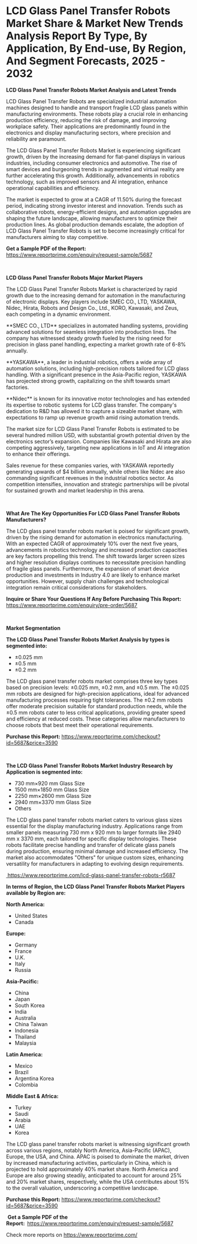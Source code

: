 <p><h1>LCD Glass Panel Transfer Robots Market Share & Market New Trends Analysis Report By Type, By Application, By End-use, By Region, And Segment Forecasts, 2025 - 2032</h1></p><p><strong>LCD Glass Panel Transfer Robots Market Analysis and Latest Trends</strong></p>
<p><p>LCD Glass Panel Transfer Robots are specialized industrial automation machines designed to handle and transport fragile LCD glass panels within manufacturing environments. These robots play a crucial role in enhancing production efficiency, reducing the risk of damage, and improving workplace safety. Their applications are predominantly found in the electronics and display manufacturing sectors, where precision and reliability are paramount.</p><p>The LCD Glass Panel Transfer Robots Market is experiencing significant growth, driven by the increasing demand for flat-panel displays in various industries, including consumer electronics and automotive. The rise of smart devices and burgeoning trends in augmented and virtual reality are further accelerating this growth. Additionally, advancements in robotics technology, such as improved sensors and AI integration, enhance operational capabilities and efficiency.</p><p>The market is expected to grow at a CAGR of 11.50% during the forecast period, indicating strong investor interest and innovation. Trends such as collaborative robots, energy-efficient designs, and automation upgrades are shaping the future landscape, allowing manufacturers to optimize their production lines. As global production demands escalate, the adoption of LCD Glass Panel Transfer Robots is set to become increasingly critical for manufacturers aiming to stay competitive.</p></p>
<p><strong>Get a Sample PDF of the Report:&nbsp;</strong> <a href="https://www.reportprime.com/enquiry/request-sample/5687?utm_campaign=3018&utm_medium=2&utm_source=Github&utm_content=ia&utm_term=19032025&utm_id=lcd-glass-panel-transfer-robots">https://www.reportprime.com/enquiry/request-sample/5687</a></p>
<p>&nbsp;</p>
<p><strong>LCD Glass Panel Transfer Robots Major Market Players</strong></p>
<p><p>The LCD Glass Panel Transfer Robots Market is characterized by rapid growth due to the increasing demand for automation in the manufacturing of electronic displays. Key players include SMEC CO., LTD, YASKAWA, Nidec, Hirata, Robots and Design Co., Ltd., KORO, Kawasaki, and Zeus, each competing in a dynamic environment.</p><p>**SMEC CO., LTD** specializes in automated handling systems, providing advanced solutions for seamless integration into production lines. The company has witnessed steady growth fueled by the rising need for precision in glass panel handling, expecting a market growth rate of 6-8% annually.</p><p>**YASKAWA**, a leader in industrial robotics, offers a wide array of automation solutions, including high-precision robots tailored for LCD glass handling. With a significant presence in the Asia-Pacific region, YASKAWA has projected strong growth, capitalizing on the shift towards smart factories.</p><p>**Nidec** is known for its innovative motor technologies and has extended its expertise to robotic systems for LCD glass transfer. The company's dedication to R&D has allowed it to capture a sizeable market share, with expectations to ramp up revenue growth amid rising automation trends.</p><p>The market size for LCD Glass Panel Transfer Robots is estimated to be several hundred million USD, with substantial growth potential driven by the electronics sector’s expansion. Companies like Kawasaki and Hirata are also competing aggressively, targeting new applications in IoT and AI integration to enhance their offerings. </p><p>Sales revenue for these companies varies, with YASKAWA reportedly generating upwards of $4 billion annually, while others like Nidec are also commanding significant revenues in the industrial robotics sector. As competition intensifies, innovation and strategic partnerships will be pivotal for sustained growth and market leadership in this arena.</p></p>
<p>&nbsp;</p>
<p><strong>What Are The Key Opportunities For LCD Glass Panel Transfer Robots Manufacturers?</strong></p>
<p><p>The LCD glass panel transfer robots market is poised for significant growth, driven by the rising demand for automation in electronics manufacturing. With an expected CAGR of approximately 10% over the next five years, advancements in robotics technology and increased production capacities are key factors propelling this trend. The shift towards larger screen sizes and higher resolution displays continues to necessitate precision handling of fragile glass panels. Furthermore, the expansion of smart device production and investments in Industry 4.0 are likely to enhance market opportunities. However, supply chain challenges and technological integration remain critical considerations for stakeholders.</p></p>
<p><strong>Inquire or Share Your Questions If Any Before Purchasing This Report:</strong> <a href="https://www.reportprime.com/enquiry/pre-order/5687?utm_campaign=3018&utm_medium=2&utm_source=Github&utm_content=ia&utm_term=19032025&utm_id=lcd-glass-panel-transfer-robots">https://www.reportprime.com/enquiry/pre-order/5687</a></p>
<p>&nbsp;</p>
<p><strong>Market Segmentation</strong></p>
<p><strong>The LCD Glass Panel Transfer Robots Market Analysis by types is segmented into:</strong></p>
<p><ul><li>±0.025 mm</li><li>±0.5 mm</li><li>±0.2 mm</li></ul></p>
<p><p>The LCD glass panel transfer robots market comprises three key types based on precision levels: ±0.025 mm, ±0.2 mm, and ±0.5 mm. The ±0.025 mm robots are designed for high-precision applications, ideal for advanced manufacturing processes requiring tight tolerances. The ±0.2 mm robots offer moderate precision suitable for standard production needs, while the ±0.5 mm robots cater to less critical applications, providing greater speed and efficiency at reduced costs. These categories allow manufacturers to choose robots that best meet their operational requirements.</p></p>
<p><strong>Purchase this Report:&nbsp;</strong><a href="https://www.reportprime.com/checkout?id=5687&price=3590&utm_campaign=3018&utm_medium=2&utm_source=Github&utm_content=ia&utm_term=19032025&utm_id=lcd-glass-panel-transfer-robots">https://www.reportprime.com/checkout?id=5687&price=3590</a></p>
<p>&nbsp;</p>
<p><strong>The LCD Glass Panel Transfer Robots Market Industry Research by Application is segmented into:</strong></p>
<p><ul><li>730 mm×920 mm Glass Size</li><li>1500 mm×1850 mm Glass Size</li><li>2250 mm×2600 mm Glass Size</li><li>2940 mm×3370 mm Glass Size</li><li>Others</li></ul></p>
<p><p>The LCD glass panel transfer robots market caters to various glass sizes essential for the display manufacturing industry. Applications range from smaller panels measuring 730 mm x 920 mm to larger formats like 2940 mm x 3370 mm, each tailored for specific display technologies. These robots facilitate precise handling and transfer of delicate glass panels during production, ensuring minimal damage and increased efficiency. The market also accommodates "Others" for unique custom sizes, enhancing versatility for manufacturers in adapting to evolving design requirements.</p></p>
<p><a href="https://www.reportprime.com/lcd-glass-panel-transfer-robots-r5687?utm_campaign=3018&utm_medium=2&utm_source=Github&utm_content=ia&utm_term=19032025&utm_id=lcd-glass-panel-transfer-robots">&nbsp;https://www.reportprime.com/lcd-glass-panel-transfer-robots-r5687</a></p>
<p><strong>In terms of Region, the LCD Glass Panel Transfer Robots Market Players available by Region are:</strong></p>
<p>
    <p> <strong> North America: </strong>
        <ul>
            <li>United States</li>
            <li>Canada</li>
        </ul>
        </p> 
    <p> <strong> Europe: </strong>
        <ul>
            <li>Germany</li>
            <li>France</li>
            <li>U.K.</li>
            <li>Italy</li>
            <li>Russia</li>
        </ul>
        </p> 
    <p> <strong> Asia-Pacific: </strong>
        <ul>
            <li>China</li>
            <li>Japan</li>
            <li>South Korea</li>
            <li>India</li>
            <li>Australia</li>
            <li>China Taiwan</li>
            <li>Indonesia</li>
            <li>Thailand</li>
            <li>Malaysia</li>
        </ul>
        </p> 
    <p> <strong> Latin America: </strong>
        <ul>
            <li>Mexico</li>
            <li>Brazil</li>
            <li>Argentina Korea</li>
            <li>Colombia</li>
        </ul>
        </p> 
    <p> <strong> Middle East & Africa: </strong>
        <ul>
            <li>Turkey</li>
            <li>Saudi</li>
            <li>Arabia</li>
            <li>UAE</li>
            <li>Korea</li>
        </ul>
    </p>
    </p>
<p><p>The LCD glass panel transfer robots market is witnessing significant growth across various regions, notably North America, Asia-Pacific (APAC), Europe, the USA, and China. APAC is poised to dominate the market, driven by increased manufacturing activities, particularly in China, which is projected to hold approximately 40% market share. North America and Europe are also growing steadily, anticipated to account for around 25% and 20% market shares, respectively, while the USA contributes about 15% to the overall valuation, underscoring a competitive landscape.</p></p>
<p><strong>Purchase this Report: </strong><a href="https://www.reportprime.com/checkout?id=5687&price=3590&utm_campaign=3018&utm_medium=2&utm_source=Github&utm_content=ia&utm_term=19032025&utm_id=lcd-glass-panel-transfer-robots">https://www.reportprime.com/checkout?id=5687&price=3590</a></p>
<p>&nbsp;<strong>Get a Sample PDF of the Report:&nbsp;&nbsp;</strong><a href="https://www.reportprime.com/enquiry/request-sample/5687?utm_campaign=3018&utm_medium=2&utm_source=Github&utm_content=ia&utm_term=19032025&utm_id=lcd-glass-panel-transfer-robots">https://www.reportprime.com/enquiry/request-sample/5687</a></p>
<p><strong></strong></p>
<p>Check more reports on <a href="https://www.reportprime.com/?utm_campaign=3018&utm_medium=2&utm_source=Github&utm_content=ia&utm_term=19032025&utm_id=lcd-glass-panel-transfer-robots">https://www.reportprime.com/</a></p>